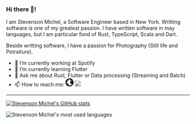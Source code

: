 ### Hi there 👋!

I am Stevenson Michel, a Software Engineer based in New York. Writting software is one of my greatest passion. I have written software in may languages, but I am particular fond of Rust, TypeScript, Scala and Dart.

Beside writting software, I have a passion for Photography (Still life and Potraiture).

- 🔭 I’m currently working at Spotify
- 🌱 I’m currently learning Flutter
- 💬 Ask me about Rust, Flutter or Data processing (Streaming and Batch)
- 📫 How to reach me: 
  [<img src="https://raw.githubusercontent.com/iconic/open-iconic/master/svg/globe.svg" width="22" />](https://www.stevensonmichel.com/)  [<img src="https://camo.githubusercontent.com/b65faae8871ebbdb99790f2644ea7f3c89800b0c/68747470733a2f2f63646e2e6a7364656c6976722e6e65742f6e706d2f73696d706c652d69636f6e734076332f69636f6e732f6c696e6b6564696e2e737667" width="22" />](https://www.linkedin.com/in/stevensonmichel/)
  
---

[![Stevenson Michel's GitHub stats](https://github-readme-stats.vercel.app/api?username=thoven87)](https://github.com/anuraghazra/github-readme-stats)

![Stevenson Michel's most used languages](https://github-readme-stats.sabesansathananthan.vercel.app/api/top-langs/?username=thoven87&layout=compact&theme=radical)
